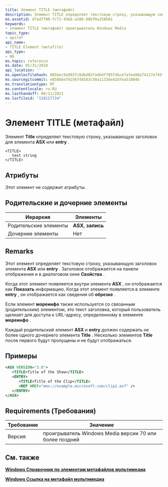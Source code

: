 ```yaml
---
title: Элемент TITLE (метафайл)
description: Элемент TITLE определяет текстовую строку, указывающую заголовок для элемента ASX или ENTRY.
ms.assetid: d7ad7f00-fcf2-456d-a106-98bf0a258b81
keywords:
- элемент TITLE (метафайл) проигрыватель Windows Media
topic_type:
- apiref
api_name:
- TITLE Element (metafile)
api_type:
- NA
ms.topic: reference
ms.date: 05/31/2018
api_location: ''
ms.openlocfilehash: 085bec9a9937c8dbd02fad6df785f4bce7afea90a74117e745f09cb5135633d8
ms.sourcegitcommit: e858bbe701567d4583c50a11326e42d7ea51804b
ms.translationtype: MT
ms.contentlocale: ru-RU
ms.lasthandoff: 08/11/2021
ms.locfileid: "118117724"
---
```

# <a name="title-element-metafile"></a>Элемент TITLE (метафайл)

Элемент **Title** определяет текстовую строку, указывающую заголовок для элемента **ASX** или **entry** .

``` syntax
<TITLE>
   text string
</TITLE>
```

## <a name="attributes"></a>Атрибуты

Этот элемент не содержит атрибуты.

## <a name="parentchild-elements"></a>Родительские и дочерние элементы



| Иерархия       | Элементы           |
|-----------------|--------------------|
| Родительские элементы | **ASX**, **запись** |
| Дочерние элементы  | Нет               |



 

## <a name="remarks"></a>Remarks

Этот элемент определяет текстовую строку, указывающую заголовок элемента **ASX** или **entry** . Заголовок отображается на панели отображения и в диалоговом окне **Свойства** .

Когда этот элемент появляется внутри элемента **ASX** , он отображается как **Показать** информацию. Когда этот элемент появляется в элементе **entry** , он отображается как сведения об **обрезке** .

Если элемент **мореинфо** также используется со связанным (родительским) элементом, это текст заголовка, который пользователь щелкает для доступа к URL-адресу, определенному в элементе **мореинфо** .

Каждый родительский элемент **ASX** и **entry** должен содержать не более одного дочернего элемента **Title** . Несколько элементов **Title** после первого будут пропущены и не будут отображаться.

## <a name="examples"></a>Примеры


```XML
<ASX VERSION="3.0">
   <TITLE>Title of the Show</TITLE>
   <ENTRY>
      <TITLE>Title of the Clip</TITLE>
      <REF HREF="mms://example.microsoft.com/clip1.asf" />
   </ENTRY>
</ASX>
```



## <a name="requirements"></a>Requirements (Требования)



| Требование | Значение |
|--------------------|-----------------------------------------------------|
| Версия<br/> | проигрыватель Windows Media версии 70 или более поздней<br/> |



## <a name="see-also"></a>См. также

<dl> <dt>

[**Windows Справочник по элементам метафайлов мультимедиа**](windows-media-metafile-elements-reference.md)
</dt> <dt>

[**Windows Ссылка на метафайл мультимедиа**](windows-media-metafile-reference.md)
</dt> </dl>

 

 





